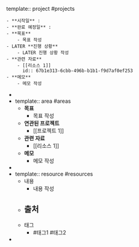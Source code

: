template:: project
#projects

	- **시작일** :
	- **완료 예정일** :
	- **목표**
		- 목표 작성
	- LATER **진행 상황**
		- LATER 진행 상황 작성
	- **관련 자료**
		- [[리소스 1]]
		  id:: 67b1e313-6cbb-496b-b1b1-f9d7af0ef253
	- **메모**
		- 메모 작성
-
- template:: area
  #areas
	- **목표**
		- 목표 작성
	- **연관된 프로젝트**
		- [[프로젝트 1]]
	- **관련 자료**
		- [[리소스 1]]
	- **메모**
		- 메모 작성
-
- template:: resource
  #resources
	- 내용
		- 내용 작성
	- 출처
		-
	- 태그
		- #태그1 #태그2
-